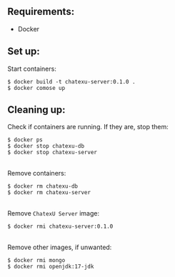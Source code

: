 ## Requirements:
* Docker


## Set up:

Start containers:
```
$ docker build -t chatexu-server:0.1.0 .
$ docker comose up
```

## Cleaning up:

Check if containers are running. If they are, stop them:
```
$ docker ps
$ docker stop chatexu-db
$ docker stop chatexu-server
```

\
Remove containers:
```
$ docker rm chatexu-db
$ docker rm chatexu-server
```
\
Remove `ChatexU Server` image:
```
$ docker rmi chatexu-server:0.1.0
```
\
Remove other images, if unwanted:
```
$ docker rmi mongo
$ docker rmi openjdk:17-jdk
```

